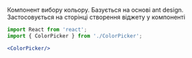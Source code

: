 Компонент вибору кольору. Базується на основі ant design. Застосовується на сторінці створення віджету у компоненті <CreateWidgetSettingItem>

```jsx
import React from 'react';
import { ColorPicker } from './ColorPicker';

<ColorPicker/>
```
